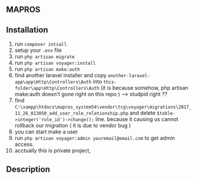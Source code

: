 ## MAPROS

## Installation

1. run `composer intsall`
2. setup your `.env` file
3. run `php artisan migrate`
4. run `php artisan voyager:install`
5. run `php artisan make:auth`
6. find another laravel installer and copy `another-laravel-app\app\Http\Controllers\Auth` into `this-folder\app\Http\Controllers\Auth` (it is because somehow, php artisan make:auth doesn't gone right on this repo ) --> studpid right ??
7. find `C:\xampp\htdocs\mapros_system54\vendor\tcg\voyager\migrations\2017_11_26_013050_add_user_role_relationship.php` and delete `$table->integer('role_id')->change();` line. because it causing us cannot rollback our migration ( it is due to vendor bug )
8. you can start make a user
9. run `php artisan voyager:admin youremail@email.com` to get admin access.
10. acctually this is private project,

## Description
